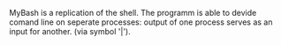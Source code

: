 MyBash is a replication of the shell. The programm is able to devide comand line on seperate processes: output of one process serves as an input for another. (via symbol '|').